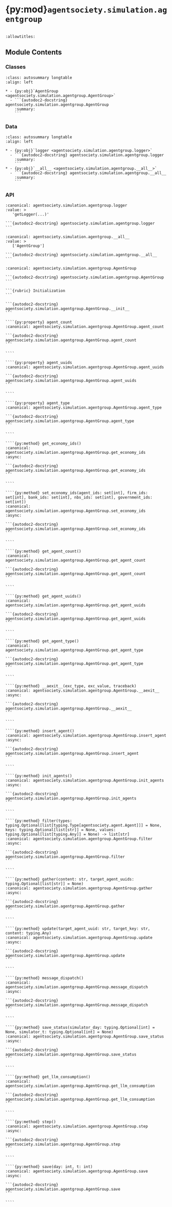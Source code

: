 # {py:mod}`agentsociety.simulation.agentgroup`

```{py:module} agentsociety.simulation.agentgroup
```

```{autodoc2-docstring} agentsociety.simulation.agentgroup
:allowtitles:
```

## Module Contents

### Classes

````{list-table}
:class: autosummary longtable
:align: left

* - {py:obj}`AgentGroup <agentsociety.simulation.agentgroup.AgentGroup>`
  - ```{autodoc2-docstring} agentsociety.simulation.agentgroup.AgentGroup
    :summary:
    ```
````

### Data

````{list-table}
:class: autosummary longtable
:align: left

* - {py:obj}`logger <agentsociety.simulation.agentgroup.logger>`
  - ```{autodoc2-docstring} agentsociety.simulation.agentgroup.logger
    :summary:
    ```
* - {py:obj}`__all__ <agentsociety.simulation.agentgroup.__all__>`
  - ```{autodoc2-docstring} agentsociety.simulation.agentgroup.__all__
    :summary:
    ```
````

### API

````{py:data} logger
:canonical: agentsociety.simulation.agentgroup.logger
:value: >
   'getLogger(...)'

```{autodoc2-docstring} agentsociety.simulation.agentgroup.logger
```

````

````{py:data} __all__
:canonical: agentsociety.simulation.agentgroup.__all__
:value: >
   ['AgentGroup']

```{autodoc2-docstring} agentsociety.simulation.agentgroup.__all__
```

````

`````{py:class} AgentGroup(agent_class: typing.Union[type[agentsociety.agent.Agent], list[type[agentsociety.agent.Agent]]], number_of_agents: typing.Union[int, list[int]], memory_config_function_group: dict[type[agentsociety.agent.Agent], collections.abc.Callable], config: agentsociety.configs.SimConfig, map_ref: ray.ObjectRef, exp_name: str, exp_id: typing.Union[str, uuid.UUID], enable_avro: bool, avro_path: pathlib.Path, enable_pgsql: bool, pgsql_writer: ray.ObjectRef, message_interceptor: ray.ObjectRef, mlflow_run_id: str, embedding_model: langchain_core.embeddings.Embeddings, logging_level: int, agent_config_file: typing.Optional[dict[type[agentsociety.agent.Agent], typing.Any]] = None, llm_semaphore: int = 200, environment: typing.Optional[dict] = None)
:canonical: agentsociety.simulation.agentgroup.AgentGroup

```{autodoc2-docstring} agentsociety.simulation.agentgroup.AgentGroup
```

```{rubric} Initialization
```

```{autodoc2-docstring} agentsociety.simulation.agentgroup.AgentGroup.__init__
```

````{py:property} agent_count
:canonical: agentsociety.simulation.agentgroup.AgentGroup.agent_count

```{autodoc2-docstring} agentsociety.simulation.agentgroup.AgentGroup.agent_count
```

````

````{py:property} agent_uuids
:canonical: agentsociety.simulation.agentgroup.AgentGroup.agent_uuids

```{autodoc2-docstring} agentsociety.simulation.agentgroup.AgentGroup.agent_uuids
```

````

````{py:property} agent_type
:canonical: agentsociety.simulation.agentgroup.AgentGroup.agent_type

```{autodoc2-docstring} agentsociety.simulation.agentgroup.AgentGroup.agent_type
```

````

````{py:method} get_economy_ids()
:canonical: agentsociety.simulation.agentgroup.AgentGroup.get_economy_ids
:async:

```{autodoc2-docstring} agentsociety.simulation.agentgroup.AgentGroup.get_economy_ids
```

````

````{py:method} set_economy_ids(agent_ids: set[int], firm_ids: set[int], bank_ids: set[int], nbs_ids: set[int], government_ids: set[int])
:canonical: agentsociety.simulation.agentgroup.AgentGroup.set_economy_ids
:async:

```{autodoc2-docstring} agentsociety.simulation.agentgroup.AgentGroup.set_economy_ids
```

````

````{py:method} get_agent_count()
:canonical: agentsociety.simulation.agentgroup.AgentGroup.get_agent_count

```{autodoc2-docstring} agentsociety.simulation.agentgroup.AgentGroup.get_agent_count
```

````

````{py:method} get_agent_uuids()
:canonical: agentsociety.simulation.agentgroup.AgentGroup.get_agent_uuids

```{autodoc2-docstring} agentsociety.simulation.agentgroup.AgentGroup.get_agent_uuids
```

````

````{py:method} get_agent_type()
:canonical: agentsociety.simulation.agentgroup.AgentGroup.get_agent_type

```{autodoc2-docstring} agentsociety.simulation.agentgroup.AgentGroup.get_agent_type
```

````

````{py:method} __aexit__(exc_type, exc_value, traceback)
:canonical: agentsociety.simulation.agentgroup.AgentGroup.__aexit__
:async:

```{autodoc2-docstring} agentsociety.simulation.agentgroup.AgentGroup.__aexit__
```

````

````{py:method} insert_agent()
:canonical: agentsociety.simulation.agentgroup.AgentGroup.insert_agent
:async:

```{autodoc2-docstring} agentsociety.simulation.agentgroup.AgentGroup.insert_agent
```

````

````{py:method} init_agents()
:canonical: agentsociety.simulation.agentgroup.AgentGroup.init_agents
:async:

```{autodoc2-docstring} agentsociety.simulation.agentgroup.AgentGroup.init_agents
```

````

````{py:method} filter(types: typing.Optional[list[typing.Type[agentsociety.agent.Agent]]] = None, keys: typing.Optional[list[str]] = None, values: typing.Optional[list[typing.Any]] = None) -> list[str]
:canonical: agentsociety.simulation.agentgroup.AgentGroup.filter
:async:

```{autodoc2-docstring} agentsociety.simulation.agentgroup.AgentGroup.filter
```

````

````{py:method} gather(content: str, target_agent_uuids: typing.Optional[list[str]] = None)
:canonical: agentsociety.simulation.agentgroup.AgentGroup.gather
:async:

```{autodoc2-docstring} agentsociety.simulation.agentgroup.AgentGroup.gather
```

````

````{py:method} update(target_agent_uuid: str, target_key: str, content: typing.Any)
:canonical: agentsociety.simulation.agentgroup.AgentGroup.update
:async:

```{autodoc2-docstring} agentsociety.simulation.agentgroup.AgentGroup.update
```

````

````{py:method} message_dispatch()
:canonical: agentsociety.simulation.agentgroup.AgentGroup.message_dispatch
:async:

```{autodoc2-docstring} agentsociety.simulation.agentgroup.AgentGroup.message_dispatch
```

````

````{py:method} save_status(simulator_day: typing.Optional[int] = None, simulator_t: typing.Optional[int] = None)
:canonical: agentsociety.simulation.agentgroup.AgentGroup.save_status
:async:

```{autodoc2-docstring} agentsociety.simulation.agentgroup.AgentGroup.save_status
```

````

````{py:method} get_llm_consumption()
:canonical: agentsociety.simulation.agentgroup.AgentGroup.get_llm_consumption

```{autodoc2-docstring} agentsociety.simulation.agentgroup.AgentGroup.get_llm_consumption
```

````

````{py:method} step()
:canonical: agentsociety.simulation.agentgroup.AgentGroup.step
:async:

```{autodoc2-docstring} agentsociety.simulation.agentgroup.AgentGroup.step
```

````

````{py:method} save(day: int, t: int)
:canonical: agentsociety.simulation.agentgroup.AgentGroup.save
:async:

```{autodoc2-docstring} agentsociety.simulation.agentgroup.AgentGroup.save
```

````

`````
